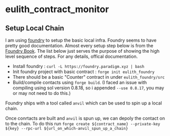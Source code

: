 # eulith_contract_monitor

## Setup Local Chain
I am using [foundry](https://github.com/foundry-rs/foundry) to setup the basic local infra. Foundry seems to have pretty good documentation. Almost every setup step below is from the [Foundry Book](https://book.getfoundry.sh/). The list below just serves the purpose of showing the high level sequence of steps. For any details, offical documentation. 

- Install foundry : `curl -L https://foundry.paradigm.xyz | bash`
- Init foundry project with basic contract : `forge init eulith_foundry`
- There should be a basic "Counter" contract in under `eulith_foundry/src`
- Build/compile contacts using `forge build`. (I faced an issue with compiling using sol version 0.8.18, so i appended `--use 0.8.17`, you may or may not need to do this.)

Foundry ships with a tool called `anvil` which can be used to spin up a local chain.

Once conrtacts are built and `anvil` is spun up, we can depoly the contact on to the chain. To do this run `forge create ${contract_name} --private-key ${key} --rpc-url ${url_on_which-anvil_spun_up_a_chain}`

